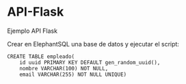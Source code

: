 # API-Flask
Ejemplo API Flask

Crear en ElephantSQL una base de datos y ejecutar el script:
```
CREATE TABLE empleado(
    id uuid PRIMARY KEY DEFAULT gen_random_uuid(),
    nombre VARCHAR(100) NOT NULL,
    email VARCHAR(255) NOT NULL UNIQUE)
```
